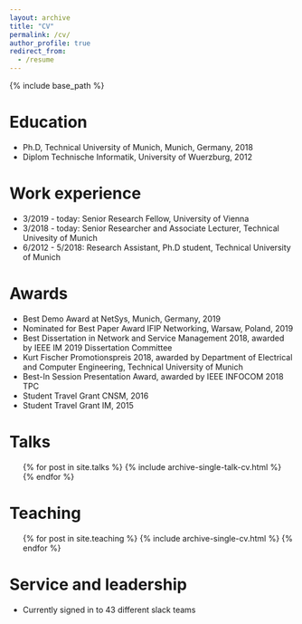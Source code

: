 ```yaml
---
layout: archive
title: "CV"
permalink: /cv/
author_profile: true
redirect_from:
  - /resume
---
```


{% include base_path %}

Education
======
* Ph.D, Technical University of Munich, Munich, Germany, 2018
* Diplom Technische Informatik, University of Wuerzburg, 2012

Work experience
======
* 3/2019 - today: Senior Research Fellow, University of Vienna
* 3/2018 - today: Senior Researcher and Associate Lecturer, Technical Univesity of Munich
* 6/2012 - 5/2018: Research Assistant, Ph.D student, Technical University of Munich
 
Awards
======
* Best Demo Award at NetSys, Munich, Germany, 2019
* Nominated for Best Paper Award IFIP Networking, Warsaw, Poland, 2019
* Best Dissertation in Network and Service Management 2018, awarded by IEEE IM 2019 Dissertation Committee
* Kurt Fischer Promotionspreis 2018, awarded by Department of Electrical and Computer Engineering, Technical University of Munich
* Best-In Session Presentation Award, awarded by IEEE INFOCOM 2018 TPC
* Student Travel Grant CNSM, 2016
* Student Travel Grant IM, 2015

Talks
======
  <ul>{% for post in site.talks %}
    {% include archive-single-talk-cv.html %}
  {% endfor %}</ul>
  
Teaching
======
  <ul>{% for post in site.teaching %}
    {% include archive-single-cv.html %}
  {% endfor %}</ul>
  
Service and leadership
======
* Currently signed in to 43 different slack teams
